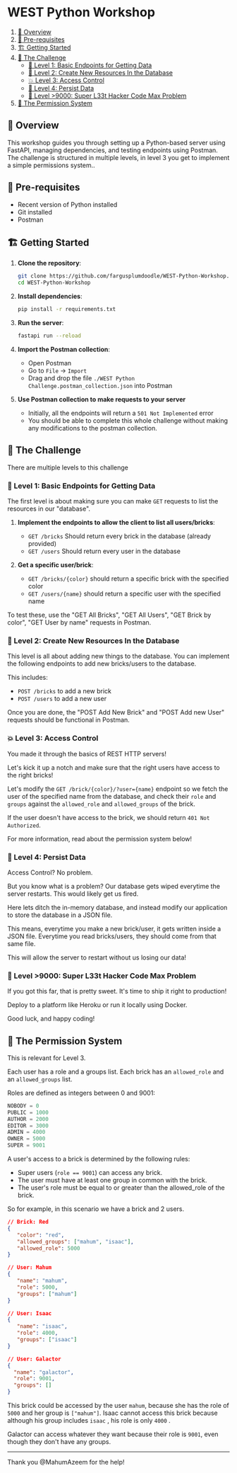 # WEST Python Workshop

1. [🦅 Overview](#-Overview)
2. [👟 Pre-requisites](#-pre-requisites)
3. [🏗️ Getting Started](#-getting-started)
4. [💪 The Challenge](#-the-challenge)
    - [🌟 Level 1: Basic Endpoints for Getting Data](#-level-1-basic-endpoints-for-getting-data)
    - [🚀 Level 2: Create New Resources In the Database](#-level-2-create-new-resources-in-the-database)
    - [💥 Level 3: Access Control](#-level-3-access-control)
    - [🧠 Level 4: Persist Data](#-level-4-persist-data)
    - [🤯 Level >9000: Super L33t Hacker Code Max Problem](#-level-9000-super-l33t-hacker-code-max-problem)
5. [🔐 The Permission System](#-the-permission-system)

## 🦅 Overview

This workshop guides you through setting up a Python-based server using FastAPI, 
managing dependencies, and testing endpoints using Postman. The challenge 
is structured in multiple levels, in level 3 you get to implement a simple 
permissions system..

## 👟 Pre-requisites
- Recent version of Python installed
- Git installed
- Postman

## 🏗️ Getting Started

1. **Clone the repository**:
    ```bash
    git clone https://github.com/fargusplumdoodle/WEST-Python-Workshop.git
    cd WEST-Python-Workshop
    ```

2. **Install dependencies**:
    ```bash
    pip install -r requirements.txt
    ```

3. **Run the server**:
    ```bash
   fastapi run --reload
    ```

4. **Import the Postman collection**:
    - Open Postman
    - Go to `File` -> `Import`
    - Drag and drop the file `./WEST Python Challenge.postman_collection.json`
       into Postman

5. **Use Postman collection to make requests to your server**
    - Initially, all the endpoints will return a `501 Not Implemented` error
    - You should be able to complete this whole challenge without
       making any modifications to the postman collection.

## 💪 The Challenge

There are multiple levels to this challenge

### 🌟 Level 1: Basic Endpoints for Getting Data

The first level is about making sure you can make
`GET` requests to list the resources in our "database".

1. **Implement the endpoints to allow the client to list all users/bricks**:
    - `GET /bricks` Should return every brick in the database (already provided)
    - `GET /users` Should return every user in the database

2. **Get a specific user/brick**:
    - `GET /bricks/{color}` should return a specific brick with the specified color
    - `GET /users/{name}` should return a specific user with the specified name

To test these, use the "GET All Bricks", "GET All Users", "GET Brick by color", 
"GET User by name" requests in Postman.

### 🚀 Level 2: Create New Resources In the Database

This level is all about adding new things to the database. 
You can implement the following endpoints to add new bricks/users
to the database.

This includes:
- `POST /bricks` to add a new brick
- `POST /users` to add a new user

Once you are done, the "POST Add New Brick" and "POST Add new User"
requests should be functional in Postman.

### 💥 Level 3: Access Control

You made it through the basics of REST HTTP servers!

Let's kick it up a notch and make sure that the right users have access
to the right bricks!

Let's modify the `GET /brick/{color}/?user={name}` endpoint so
we fetch the user of the specified name from the database, and check
their `role` and `groups` against the `allowed_role` and `allowed_groups`
of the brick.

If the user doesn't have access to the brick, we should return `401 Not Authorized`.

For more information, read about the permission system below!

### 🧠 Level 4: Persist Data

Access Control? No problem.

But you know what is a problem? Our database gets wiped everytime 
the server restarts. This would likely get us fired.

Here lets ditch the in-memory database, and instead modify our
application to store the database in a JSON file. 

This means, everytime you make a new brick/user, it gets written
inside a JSON file. Everytime you read bricks/users, 
they should come from that same file.

This will allow the server to restart without us losing our data!

### 🤯 Level >9000: Super L33t Hacker Code Max Problem

If you got this far, that is pretty sweet. It's time to ship it right to production!

Deploy to a platform like Heroku or run it locally using Docker.

Good luck, and happy coding!

## 🔐 The Permission System

This is relevant for Level 3.

Each user has a role and a groups list. Each brick has an `allowed_role` and an `allowed_groups` list.

Roles are defined as integers between 0 and 9001:

```python
NOBODY = 0
PUBLIC = 1000
AUTHOR = 2000
EDITOR = 3000
ADMIN = 4000
OWNER = 5000
SUPER = 9001
```

A user's access to a brick is determined by the following rules:

- Super users (`role == 9001`) can access any brick.
- The user must have at least one group in common with the brick.
- The user's role must be equal to or greater than the allowed_role of the brick.


So for example, in this scenario we have a brick and 2 users.

```json
// Brick: Red
{
   "color": "red",
   "allowed_groups": ["mahum", "isaac"],
   "allowed_role": 5000
}

// User: Mahum
{
   "name": "mahum",
   "role": 5000,
   "groups": ["mahum"]
}

// User: Isaac
{
   "name": "isaac",
   "role": 4000,
   "groups": ["isaac"]
}

// User: Galactor
{
  "name": "galactor",
  "role": 9001,
  "groups": []
}
```

This brick could be accessed by the user `mahum`, because she has the 
role of `5000` and her group is `["mahum"]`. Isaac cannot access this brick 
because although his group includes `isaac` , his role is only `4000` .

Galactor can access whatever they want because their role is `9001`, 
even though they don't have any groups.

----------

Thank you @MahumAzeem for the help!
